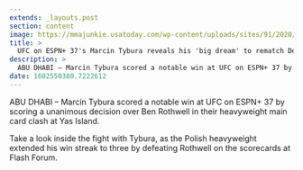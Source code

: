 ```yaml
--- 
extends: _layouts.post 
section: content 
image: https://mmajunkie.usatoday.com/wp-content/uploads/sites/91/2020/10/marcin-tybura-ufc-on-espn-plus-37-postfight-video.jpg?w=1000&h=576&crop=1 
title: > 
  UFC on ESPN+ 37's Marcin Tybura reveals his 'big dream' to rematch Derrick Lewis 
description: > 
  ABU DHABI – Marcin Tybura scored a notable win at UFC on ESPN+ 37 by scoring a unanimous decision over Ben Rothwell in their heavyweight main card clash at Yas Island.Take a look inside the fight with Tybura, as the Polish heavyweight extended his win streak to three by defeating Rothwell on the scorecards at Flash Forum. 
date: 1602550380.7222612 
--- 
```

ABU DHABI – Marcin Tybura scored a notable win at UFC on ESPN+ 37 by scoring a unanimous decision over Ben Rothwell in their heavyweight main card clash at Yas Island.

Take a look inside the fight with Tybura, as the Polish heavyweight extended his win streak to three by defeating Rothwell on the scorecards at Flash Forum.